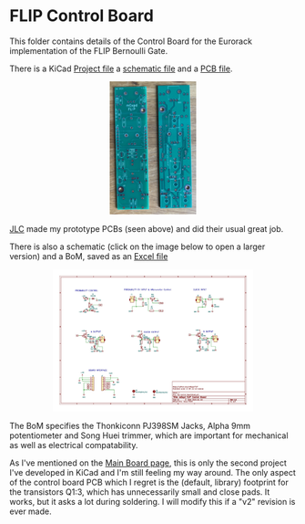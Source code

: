 # FLIP Control Board

This folder contains details of the Control Board for the Eurorack implementation of the FLIP Bernoulli Gate.

There is a KiCad [Project file](https://github.com/m0xpd/FLIP/blob/main/Eurorack/Control%20Board/Files/Flip%20Control%20Board.kicad_pro) a [schematic file](https://github.com/m0xpd/FLIP/blob/main/Eurorack/Control%20Board/Files/Flip%20Control%20Board.kicad_sch) and a [PCB file](https://github.com/m0xpd/FLIP/blob/main/Eurorack/Control%20Board/Files/Flip%20Control%20Board.kicad_pcb). 

<p align='center'>
<img width=30%, src="https://github.com/m0xpd/FLIP/blob/main/Eurorack/Control%20Board/Files/Flip%20Control%20Board%20Unpopulated.jpg">
</p>

[JLC](https://jlcpcb.com/) made my prototype PCBs (seen above) and did their usual great job.

There is also a schematic (click on the image below to open a larger version) and a BoM, saved as an [Excel file](https://github.com/m0xpd/FLIP/blob/main/Eurorack/Control%20Board/Files/Flip%20Control%20Board%20BoM.xlsx)

<p align='center'>
<img width=70%, src="https://github.com/m0xpd/FLIP/blob/main/Eurorack/Control%20Board/Files/Flip%20Control%20Board.jpg">
</p>

The BoM specifies the Thonkiconn PJ398SM Jacks, Alpha 9mm potentiometer and Song Huei trimmer, which are important for mechanical as well as electrical compatability.

As I've mentioned on the [Main Board page](https://github.com/m0xpd/FLIP/blob/main/Eurorack/Main%20Board/README.md), this is only the second project I've developed in KiCad and I'm still feeling my way around. The only aspect of the control board PCB which I regret is the (default, library) footprint for the transistors Q1:3, which has unnecessarily small and close pads. It works, but it asks a lot during soldering. I will modify this if a "v2" revision is ever made. 

